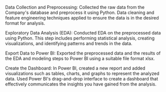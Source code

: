Data Collection and Preprocessing:
Collected the raw data from the Company's database and preprocess it using Python. Data cleaning and feature engineering techniques applied to ensure the data is in the desired format for analysis.

Exploratory Data Analysis (EDA):
Conducted EDA on the preprocessed data using Python. This step includes performing statistical analysis, creating visualizations, and identifying patterns and trends in the data.

Export Data to Power BI:
Exported the preprocessed data and the results of the EDA and modeling steps to Power BI using a suitable file format xlsx.

Create the Dashboard:
In Power BI, created a new report and added visualizations such as tables, charts, and graphs to represent the analyzed data. Used Power BI's drag-and-drop interface to create a dashboard that effectively communicates the insights you have gained from the analysis.
